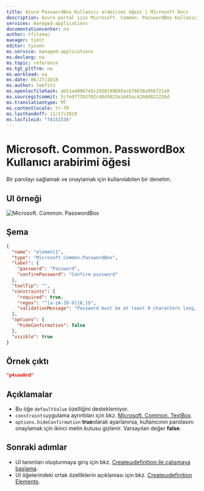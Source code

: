 ```yaml
---
title: Azure PasswordBox Kullanıcı arabirimi öğesi | Microsoft Docs
description: Azure portal için Microsoft. Common. PasswordBox Kullanıcı arabirimi öğesini açıklar. Kullanıcıların yönetilen uygulamaları dağıttığı zaman gizli bir değer sağlamasına olanak sağlar.
services: managed-applications
documentationcenter: na
author: tfitzmac
manager: timlt
editor: tysonn
ms.service: managed-applications
ms.devlang: na
ms.topic: reference
ms.tgt_pltfrm: na
ms.workload: na
ms.date: 06/27/2018
ms.author: tomfitz
ms.openlocfilehash: ab51a4096745c2930199685ac678638a956f21e0
ms.sourcegitcommit: 5cfe977783f02cd045023a1645ac42b8d82223bd
ms.translationtype: MT
ms.contentlocale: tr-TR
ms.lasthandoff: 11/17/2019
ms.locfileid: "74151536"
---
```

# <a name="microsoftcommonpasswordbox-ui-element"></a>Microsoft. Common. PasswordBox Kullanıcı arabirimi öğesi

Bir parolayı sağlamak ve onaylamak için kullanılabilen bir denetim.

## <a name="ui-sample"></a>UI örneği

![Microsoft. Common. PasswordBox](./media/managed-application-elements/microsoft.common.passwordbox.png)

## <a name="schema"></a>Şema

```json
{
  "name": "element1",
  "type": "Microsoft.Common.PasswordBox",
  "label": {
    "password": "Password",
    "confirmPassword": "Confirm password"
  },
  "toolTip": "",
  "constraints": {
    "required": true,
    "regex": "^[a-zA-Z0-9]{8,}$",
    "validationMessage": "Password must be at least 8 characters long, contain only numbers and letters"
  },
  "options": {
    "hideConfirmation": false
  },
  "visible": true
}
```

## <a name="sample-output"></a>Örnek çıktı

```json
"p4ssw0rd"
```

## <a name="remarks"></a>Açıklamalar

- Bu öğe `defaultValue` özelliğini desteklemiyor.
- `constraints`uygulama ayrıntıları için bkz. [Microsoft. Common. TextBox](microsoft-common-textbox.md).
- `options.hideConfirmation` **true**olarak ayarlanırsa, kullanıcının parolasını onaylamak için ikinci metin kutusu gizlenir. Varsayılan değer **false**.

## <a name="next-steps"></a>Sonraki adımlar

* UI tanımları oluşturmaya giriş için bkz. [Createuıdefinition ile çalışmaya başlama](create-uidefinition-overview.md).
* UI öğelerindeki ortak özelliklerin açıklaması için bkz. [Createuıdefinition Elements](create-uidefinition-elements.md).
